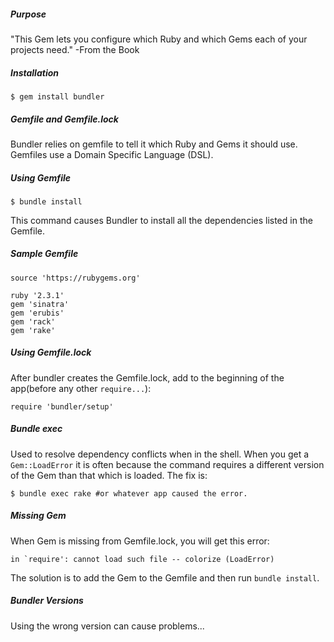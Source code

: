 ##### Purpose

"This Gem lets you configure which Ruby and which Gems each of your projects need." -From the Book
##### Installation

```term
$ gem install bundler
```


##### Gemfile and Gemfile.lock

Bundler relies on gemfile to tell it which Ruby and Gems it should use. Gemfiles use a Domain Specific Language (DSL). 


##### Using Gemfile

```term
$ bundle install
```

This command causes Bundler to install all the dependencies listed in the Gemfile.

##### Sample Gemfile
```term
source 'https://rubygems.org'

ruby '2.3.1'
gem 'sinatra'
gem 'erubis'
gem 'rack'
gem 'rake'
```

##### Using Gemfile.lock
After bundler creates the Gemfile.lock, add to the beginning of the app(before any other `require...`):

```term
require 'bundler/setup'
```

##### Bundle exec

Used to resolve dependency conflicts when in the shell. When you get a `Gem::LoadError` it is often because the command requires a different version of the Gem than that which is loaded. The fix is:

```term
$ bundle exec rake #or whatever app caused the error.
```

##### Missing Gem
When Gem is missing from Gemfile.lock, you will get this error:

```term
in `require': cannot load such file -- colorize (LoadError)
```

The solution is to add the Gem to the Gemfile and then run `bundle install`.

##### Bundler Versions
Using the wrong version can cause problems...

